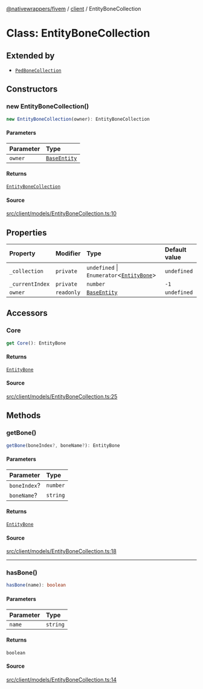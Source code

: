 [@nativewrappers/fivem](../../README.md) / [client](../README.md) / EntityBoneCollection

# Class: EntityBoneCollection

## Extended by

- [`PedBoneCollection`](PedBoneCollection.md)

## Constructors

### new EntityBoneCollection()

```ts
new EntityBoneCollection(owner): EntityBoneCollection
```

#### Parameters

| Parameter | Type |
| :------ | :------ |
| `owner` | [`BaseEntity`](BaseEntity.md) |

#### Returns

[`EntityBoneCollection`](EntityBoneCollection.md)

#### Source

[src/client/models/EntityBoneCollection.ts:10](https://github.com/nativewrappers/fivem/blob/dc30be651dd1d99507081f19ee3707fad2d3aa44/src/client/models/EntityBoneCollection.ts#L10)

## Properties

| Property | Modifier | Type | Default value |
| :------ | :------ | :------ | :------ |
| `_collection` | `private` | `undefined` \| `Enumerator`\<[`EntityBone`](EntityBone.md)\> | `undefined` |
| `_currentIndex` | `private` | `number` | `-1` |
| `owner` | `readonly` | [`BaseEntity`](BaseEntity.md) | `undefined` |

## Accessors

### Core

```ts
get Core(): EntityBone
```

#### Returns

[`EntityBone`](EntityBone.md)

#### Source

[src/client/models/EntityBoneCollection.ts:25](https://github.com/nativewrappers/fivem/blob/dc30be651dd1d99507081f19ee3707fad2d3aa44/src/client/models/EntityBoneCollection.ts#L25)

## Methods

### getBone()

```ts
getBone(boneIndex?, boneName?): EntityBone
```

#### Parameters

| Parameter | Type |
| :------ | :------ |
| `boneIndex`? | `number` |
| `boneName`? | `string` |

#### Returns

[`EntityBone`](EntityBone.md)

#### Source

[src/client/models/EntityBoneCollection.ts:18](https://github.com/nativewrappers/fivem/blob/dc30be651dd1d99507081f19ee3707fad2d3aa44/src/client/models/EntityBoneCollection.ts#L18)

***

### hasBone()

```ts
hasBone(name): boolean
```

#### Parameters

| Parameter | Type |
| :------ | :------ |
| `name` | `string` |

#### Returns

`boolean`

#### Source

[src/client/models/EntityBoneCollection.ts:14](https://github.com/nativewrappers/fivem/blob/dc30be651dd1d99507081f19ee3707fad2d3aa44/src/client/models/EntityBoneCollection.ts#L14)
